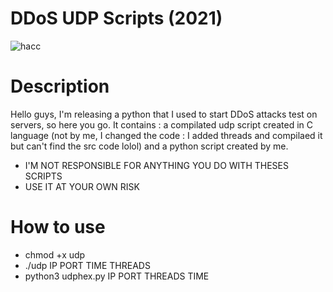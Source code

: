 # DDoS UDP Scripts (2021)
![hacc](https://user-images.githubusercontent.com/79797065/140584356-093115fb-69f4-4933-9fb9-910eb285e859.jpg)
# Description 
Hello guys, I'm releasing a python that I used to start DDoS attacks test on servers, so here you go. It contains : a compilated udp script created in C language (not by me, I changed the code : I added threads and compilaed it but can't find the src code lolol) and a python script created by me.


- I'M NOT RESPONSIBLE FOR ANYTHING YOU DO WITH THESES SCRIPTS
- USE IT AT YOUR OWN RISK


# How to use
- chmod +x udp 
- ./udp IP PORT TIME THREADS
- python3 udphex.py IP PORT THREADS TIME
